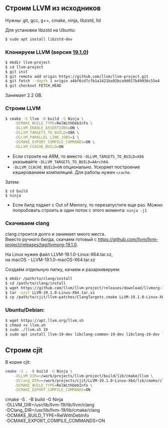 ## Строим LLVM из исходников

Нужны: git, gcc, g++, cmake, ninja, libzstd, lld

Для установки libzstd на Ubuntu:
```sh
$ sudo apt install libzstd-dev
```

### Клонируем LLVM (версия [19.1.0](https://github.com/llvm/llvm-project/commit/a4bf6cd7cfb1a1421ba92bca9d017b49936c55e4))
```sh
$ mkdir llvm-project
$ cd llvm-project
$ git init
$ git remote add origin https://github.com/llvm/llvm-project.git
$ git fetch --depth 1 origin a4bf6cd7cfb1a1421ba92bca9d017b49936c55e4
$ git checkout FETCH_HEAD
```
Занимает 2.2 GB.

### Строим LLVM
```sh
$ cmake -S llvm -B build -G Ninja \
    -DCMAKE_BUILD_TYPE=RelWithDebInfo \
    -DLLVM_ENABLE_ASSERTIONS=ON \
    -DLLVM_TARGETS_TO_BUILD=X86 \
    -DLLVM_PARALLEL_LINK_JOBS=1 \
    -DCMAKE_EXPORT_COMPILE_COMMANDS=ON \
    -DLLVM_CCACHE_BUILD=ON
```

- Если строите на ARM, то вместо `-DLLVM_TARGETS_TO_BUILD=X86` указывайте `-DLLVM_TARGETS_TO_BUILD=AArch64`.
- `-DLLVM_CCACHE_BUILD=ON` опционально. Ускоряет построение кэшированием компиляций. Для работы нужен `ccache`.

Затем:
```
$ cd build
$ ninja
```

- Если билд падает с Out of Memory, то перезапустите еще раз. Можно попробовать строить в один поток с этого момента: `ninja -j1`

### Скачиваем clang

clang строится долго и занимает много места.  
Вместо ручного билда, скачаем готовый с https://github.com/llvm/llvm-project/releases/tag/llvmorg-19.1.0.

На Linux нужен файл LLVM-19.1.0-Linux-X64.tar.xz,  
на macOS - LLVM-19.1.0-macOS-X64.tar.xz

Создаём отдельную папку, качаем и разархивируем:
```sh
$ mkdir /path/to/clang/install
$ cd /path/to/clang/install
$ wget https://github.com/llvm/llvm-project/releases/download/llvmorg-19.1.0/LLVM-19.1.0-Linux-X64.tar.xz
$ tar -xzvf LLVM-19.1.0-Linux-X64.tar.xz
$ cp /path/to/cjit/llvm-patches/ClangTargets.cmake LLVM-19.1.0-Linux-X64/lib/cmake/clang
```

### Ubuntu/Debian:
```sh
$ wget https://apt.llvm.org/llvm.sh
$ chmod +x llvm.sh
$ sudo ./llvm.sh 19
$ sudo apt install llvm-19-dev libclang-common-19-dev libclang-19-dev libclang-cpp19-dev
```

## Строим cjit

В корне cjit:

```bash
cmake -S . -B build -G Ninja \
    -DLLVM_DIR=~/work/projects/llvm-project/build/lib/cmake/llvm \
    -DClang_DIR=~/work/projects/cjit/LLVM-19.1.0-Linux-X64/lib/cmake/clang \
    -DCMAKE_BUILD_TYPE=RelWithDebInfo \
    -DCMAKE_EXPORT_COMPILE_COMMANDS=ON
```

cmake -S . -B build -G Ninja \
    -DLLVM_DIR=/usr/lib/llvm-19/lib/llvm/clang \
    -DClang_DIR=/usr/lib/llvm-19/lib/cmake/clang \
    -DCMAKE_BUILD_TYPE=RelWithDebInfo \
    -DCMAKE_EXPORT_COMPILE_COMMANDS=ON
